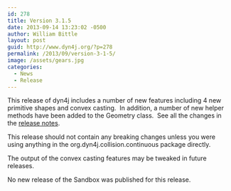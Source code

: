 ```yaml
---
id: 278
title: Version 3.1.5
date: 2013-09-14 13:23:02 -0500
author: William Bittle
layout: post
guid: http://www.dyn4j.org/?p=278
permalink: /2013/09/version-3-1-5/
image: /assets/gears.jpg
categories:
  - News
  - Release
---
```

This release of dyn4j includes a number of new features including 4 new primitive shapes and convex casting.  In addition, a number of new helper methods have been added to the Geometry class.  See all the changes in the <a title="Release Notes"  href="https://github.com/dyn4j/dyn4j/blob/master/RELEASE-NOTES.md">release notes</a>.

This release should not contain any breaking changes unless you were using anything in the org.dyn4j.collision.continuous package directly.

The output of the convex casting features may be tweaked in future releases.

No new release of the Sandbox was published for this release.